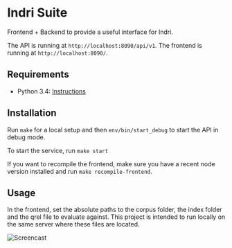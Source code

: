 # Indri Suite

Frontend + Backend to provide a useful interface for Indri.

The API is running at ```http://localhost:8090/api/v1```.
The frontend is running at ```http://localhost:8090/```.

## Requirements

- Python 3.4: [Instructions](https://www.python.org/downloads/)

## Installation

Run ```make``` for a local setup and then ```env/bin/start_debug``` to start the API in debug mode.

To start the service, run ```make start```

If you want to recompile the frontend, make sure you have a recent node version installed and run `make recompile-frontend`.

## Usage
In the frontend, set the absolute paths to the corpus folder, the index folder
and the qrel file to evaluate against. This project is intended to run locally
on the same server where these files are located.

![Screencast](http://g.recordit.co/UmDr5CSp02.gif)
